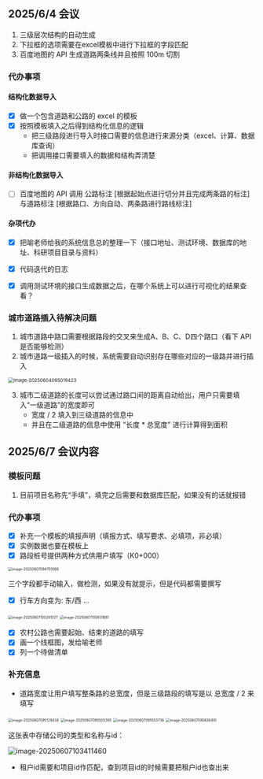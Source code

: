 ## 2025/6/4 会议

1. 三级层次结构的自动生成
2. 下拉框的选项需要在excel模板中进行下拉框的字段匹配
3. 百度地图的 API 生成道路两条线并且按照 100m 切割



### 代办事项

#### 结构化数据导入

- [x] 做一个包含道路和公路的 excel 的模板
- [x] 按照模板填入之后得到结构化信息的逻辑
  - 把三级路段进行导入时接口需要的信息进行来源分类（excel、计算、数据库查询）
  - 把调用接口需要填入的数据和结构弄清楚

#### 非结构化数据导入

- [ ] 百度地图的 API 调用 公路标注 [根据起始点进行切分并且完成两条路的标注] 与道路标注 [根据路口、方向自动、两条路进行路线标注]

#### 杂项代办

- [x] 把喻老师给我的系统信息总的整理一下（接口地址、测试环境、数据库的地址、科研项目目录与资料）
- [x] 代码迭代的日志

- [x] 调用测试环境的接口生成数据之后，在哪个系统上可以进行可视化的结果查看？



### 城市道路插入待解决问题

1. 城市道路中路口需要根据路段的交叉来生成A、B、C、D四个路口（看下 API 是否能够检测）
2. 城市道路一级插入的时候，系统需要自动识别存在哪些对应的一级路并进行插入

<img src="assets/image-20250604095019423.png" alt="image-20250604095019423" style="zoom:67%;" />

3. 城市二级道路的长度可以尝试通过路口间的距离自动给出，用户只需要填入“一级道路”的宽度即可
   - 宽度 / 2 填入到三级道路的信息中
   - 并且在二级道路的信息中使用 “长度 * 总宽度” 进行计算得到面积

## 2025/6/7 会议内容

### 模板问题

1. 目前项目名称先“手填”，填完之后需要和数据库匹配，如果没有的话就报错

### 代办事项

- [x] 补充一个模板的填报声明（填报方式、填写要求、必填项，非必填）
- [x] 实例数据也要在模板上
- [x] 路段桩号提供两种方式供用户填写（K0+000）

<img src="assets/image-20250607094701069.png" alt="image-20250607094701069" style="zoom: 50%;" />

三个字段都手动输入，做检测，如果没有就提示，但是代码都需要撰写

- [x] 行车方向变为: 东/西 …

<img src="assets/image-20250607100241027.png" alt="image-20250607100241027" style="zoom:50%;" />

<img src="assets/image-20250607100631881.png" alt="image-20250607100631881" style="zoom:50%;" />

- [x] 农村公路也需要起始、结束的道路的填写
- [x] 画一个线框图，发给喻老师
- [x] 列一个待做清单

### 补充信息

- 道路宽度让用户填写整条路的总宽度，但是三级路段的填写是以 总宽度 / 2 来填写

<img src="assets/image-20250607095129434.png" alt="image-20250607095129434" style="zoom:50%;" />

<img src="assets/image-20250607095505395.png" alt="image-20250607095505395" style="zoom:50%;" />

<img src="assets/image-20250607095553736.png" alt="image-20250607095553736" style="zoom:50%;" />

<img src="assets/image-20250607095838491.png" alt="image-20250607095838491" style="zoom:50%;" />

这张表中存储公司的类型和名称与id：

![image-20250607103411460](assets/image-20250607103411460.png)

- 租户id需要和项目id作匹配，查到项目id的时候需要把租户id也查出来

